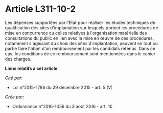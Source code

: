 # Article L311-10-2

Les dépenses supportées par l'Etat pour réaliser les études techniques de qualification des sites d'implantation sur lesquels
portent les procédures de mise en concurrence ou celles relatives à l'organisation matérielle des consultations du public en
lien avec la mise en œuvre de ces procédures, notamment s'agissant du choix des sites d'implantation, peuvent en tout ou
partie faire l'objet d'un remboursement par les candidats retenus. Dans ce cas, les conditions de ce remboursement sont
mentionnées dans le cahier des charges.

**Liens relatifs à cet article**

_Cité par_:

  - Loi n°2015-1786 du 29 décembre 2015 - art. 5 (V)

_Créé par_:

  - Ordonnance n°2016-1059 du 3 août 2016 - art. 10
